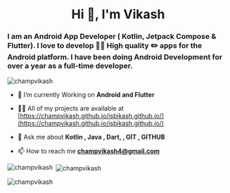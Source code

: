 <h1 align="center">Hi 👋, I'm Vikash</h1>
<h3 align="centre">I am an Android App Developer ( Kotlin, Jetpack Compose & Flutter). I love to develop 👨‍💻 High quality ✏️ apps for the Android platform. I have been doing Android Development for over a year as a  full-time developer. </h3>

<p align="left"> <img src="https://komarev.com/ghpvc/?username=champvikash&label=Profile%20views&color=0e75b6&style=flat" alt="champvikash" /> </p>

- 🌱 I’m currently Working on **Android and Flutter**

- 👨‍💻 All of my projects are available at [https://champvikash.github.io/isbikash.github.io/](https://champvikash.github.io/isbikash.github.io/)

- 💬 Ask me about **Kotlin , Java , Dart,  , GIT , GITHUB**

- 📫 How to reach me **champvikash4@gmail.com**


<p><img align="left" src="https://github-readme-stats.vercel.app/api/top-langs?username=champvikash&show_icons=true&locale=en&layout=compact" alt="champvikash" /></p>

<p>&nbsp;<img align="center" src="https://github-readme-stats.vercel.app/api?username=champvikash&show_icons=true&locale=en" alt="champvikash" /></p>

<p><img align="center" src="https://github-readme-streak-stats.herokuapp.com/?user=champvikash&" alt="champvikash" /></p>
